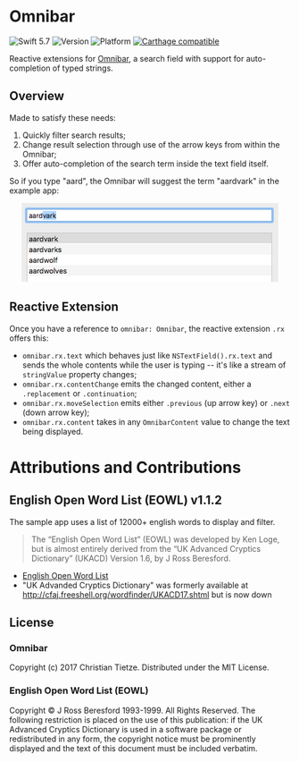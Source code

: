 # Omnibar

![Swift 5.7](https://img.shields.io/badge/Swift-5.7-blue.svg?style=flat)
![Version](https://img.shields.io/github/tag/CleanCocoa/Omnibar.svg?style=flat)
![Platform](https://img.shields.io/badge/platform-macOS-lightgrey.svg?style=flat)
[![Carthage compatible](https://img.shields.io/badge/Carthage-compatible-4BC51D.svg?style=flat)](https://github.com/Carthage/Carthage)

Reactive extensions for [Omnibar](https://github.com/CleanCocoa/Omnibar), a search field with support for auto-completion of typed strings.

## Overview

Made to satisfy these needs:

1. Quickly filter search results;
2. Change result selection through use of the arrow keys from within the Omnibar;
3. Offer auto-completion of the search term inside the text field itself.

So if you type "aard", the Omnibar will suggest the term "aardvark" in the example app:

<div align="center">
    <img src="assets/suggestion.png" />
</div>

## Reactive Extension

Once you have a reference to `omnibar: Omnibar`, the reactive extension `.rx` offers this:

- `omnibar.rx.text` which behaves just like `NSTextField().rx.text` and sends the whole contents while the user is typing -- it's like a stream of `stringValue` property changes;
- `omnibar.rx.contentChange` emits the changed content, either a `.replacement` or `.continuation`;
- `omnibar.rx.moveSelection` emits either `.previous` (up arrow key) or `.next` (down arrow key);
- `omnibar.rx.content` takes in any `OmnibarContent` value to change the text being displayed.


# Attributions and Contributions

## English Open Word List (EOWL) v1.1.2

The sample app uses a list of 12000+ english words to display and filter.

> The “English Open Word List” (EOWL) was developed by Ken Loge, but is almost entirely derived from the “UK Advanced Cryptics Dictionary” (UKACD) Version 1.6, by J Ross Beresford.

- [English Open Word List](http://dreamsteep.com/projects/the-english-open-word-list.html)
- "UK Advanded Cryptics Dictionary" was formerly available at <http://cfaj.freeshell.org/wordfinder/UKACD17.shtml> but is now down

## License

### Omnibar

Copyright (c) 2017 Christian Tietze. Distributed under the MIT License.

### English Open Word List (EOWL)

Copyright © J Ross Beresford 1993-1999. All Rights Reserved. The following restriction is placed on the use of this publication: if the UK Advanced Cryptics Dictionary is used in a software package or redistributed in any form, the copyright notice must be prominently displayed and the text of this document must be included verbatim.

